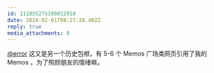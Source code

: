 ```yaml
---
id: 111855275108012910
date: 2024-02-01T08:27:28.402Z
reply: true
media_attachments: 0
---
```


[@error](https://m-i.im/@error) 这又是另一个历史包袱，有 5-6 个 Memos 广场类网页引用了我的 Memos ，为了照顾朋友的情绪嘛。

